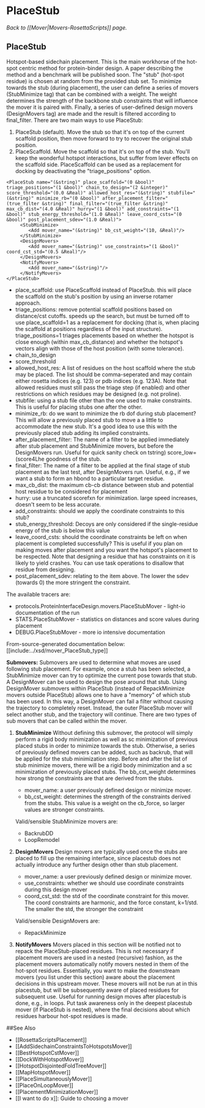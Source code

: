# PlaceStub
*Back to [[Mover|Movers-RosettaScripts]] page.*
## PlaceStub

Hotspot-based sidechain placement. This is the main workhorse of the hot-spot centric method for protein-binder design. A paper describing the method and a benchmark will be published soon. The "stub" (hot-spot residue) is chosen at random from the provided stub set. To minimize towards the stub (during placement), the user can define a series of movers (StubMinimize tag) that can be combined with a weight. The weight determines the strength of the backbone stub constraints that will influence the mover it is paired with. Finally, a series of user-defined design movers (DesignMovers tag) are made and the result is filtered according to final\_filter. There are two main ways to use PlaceStub:

1.  PlaceStub (default). Move the stub so that it's on top of the current scaffold position, then move forward to try to recover the original stub position.
2.  PlaceScaffold. Move the scaffold so that it's on top of the stub. You'll keep the wonderful hotspot interactions, but suffer from lever effects on the scaffold side. PlaceScaffold can be used as a replacement for docking by deactivating the "triage\_positions" option.

```
<PlaceStub name="(&string)" place_scaffold="(0 &bool)" triage_positions="(1 &bool)" chain_to_design="(2 &integer)" score_threshold="(0.0 &Real)" allowed_host_res="(&string)" stubfile="(&string)" minimize_rb="(0 &bool)" after_placement_filter="(true_filter &string)" final_filter="(true_filter &string)" max_cb_dist="(4.0 &Real)" hurry="(1 &bool)" add_constraints="(1 &bool)" stub_energy_threshold="(1.0 &Real)" leave_coord_csts="(0 &bool)" post_placement_sdev="(1.0 &Real)">
     <StubMinimize>
        <Add mover_name="(&string)" bb_cst_weight="(10, &Real)"/>
     </StubMinimize>
     <DesignMovers>
        <Add mover_name="(&string)" use_constraints="(1 &bool)" coord_cst_std="(0.5 &Real)"/>
     </DesignMovers>
     <NotifyMovers>
        <Add mover_name="(&string)"/>
     </NotifyMovers>
</PlaceStub>
```

-   place\_scaffold: use PlaceScaffold instead of PlaceStub. this will place the scaffold on the stub's position by using an inverse rotamer approach.
-   triage\_positions: remove potential scaffold positions based on distance/cst cutoffs. speeds up the search, but must be turned off to use place\_scaffold=1 as a replacement for docking (that is, when placing the scaffold at positions regardless of the input structure). triage\_positions=1 triages placements based on whether the hotspot is close enough (within max\_cb\_distance) and whether the hotspot's vectors align with those of the host position (with some tolerance).
-   chain\_to\_design
-   score\_threshold
-   allowed\_host\_res: A list of residues on the host scaffold where the stub may be placed. The list should be comma-seperated and may contain either rosetta indices (e.g. 123) or pdb indices (e.g. 123A). Note that allowed residues must still pass the triage step (if enabled) and other restrictions on which residues may be designed (e.g. not proline).
-   stubfile: using a stub file other than the one used to make constraints. This is useful for placing stubs one after the other.
-   minimize\_rb: do we want to minimize the rb dof during stub placement? This will allow a previously placed stub to move a a little to accommodate the new stub. It's a good idea to use this with the previously placed stub adding its implied constraints.
-   after\_placement\_filter: The name of a filter to be applied immediately after stub placement and StubMinimize movers, but before the DesignMovers run. Useful for quick sanity check on tstring) score_low=(score4Lhe goodness of the stub.
-   final\_filter: The name of a filter to be applied at the final stage of stub placement as the last test, after DesignMovers run. Useful, e.g., if we want a stub to form an hbond to a particular target residue.
-   max\_cb\_dist: the maximum cb-cb distance between stub and potential host residue to be considered for placement
-   hurry: use a truncated scorefxn for minimization. large speed increases, doesn't seem to be less accurate.
-   add\_constraints: should we apply the coordinate constraints to this stub?
-   stub\_energy\_threshold: Decoys are only considered if the single-residue energy of the stub is below this value
-   leave\_coord\_csts: should the coordinate constraints be left on when placement is completed successfully? This is useful if you plan on making moves after placement and you want the hotspot's placement to be respected. Note that designing a residue that has constraints on it is likely to yield crashes. You can use task operations to disallow that residue from designing.
-   post\_placement\_sdev: relating to the item above. The lower the sdev (towards 0) the more stringent the constraint.

The available tracers are:

-   protocols.ProteinInterfaceDesign.movers.PlaceStubMover - light-io documentation of the run
-   STATS.PlaceStubMover - statistics on distances and score values during placement
-   DEBUG.PlaceStubMover - more io intensive documentation

From-source-generated documentation below:
[[include:../xsd/mover_PlaceStub_type]]


**Submovers:** Submovers are used to determine what moves are used following stub placement. For example, once a stub has been selected, a StubMinimize mover can try to optimize the current pose towards that stub. A DesignMover can be used to design the pose around that stub. Using DesignMover submovers within PlaceStub (instead of RepackMinimize movers outside PlaceStub) allows one to have a "memory" of which stub has been used. In this way, a DesignMover can fail a filter without causing the trajectory to completely reset. Instead, the outer PlaceStub mover will select another stub, and the trajectory will continue.
 There are two types of sub movers that can be called within the mover.

1.  **StubMinimize**
     Without defining this submover, the protocol will simply perform a rigid body minimization as well as sc minimization of previous placed stubs in order to minimize towards the stub. Otherwise, a series of previously defined movers can be added, such as backrub, that will be applied for the stub minimization step. Before and after the list of stub minimize movers, there will be a rigid body minimization and a sc minimization of previously placed stubs. The bb\_cst\_weight determines how strong the constraints are that are derived from the stubs.
    -   mover\_name: a user previously defined design or minimize mover.
    -   bb\_cst\_weight: determines the strength of the constraints derived from the stubs. This value is a weight on the cb\_force, so larger values are stronger constraints.

    Valid/sensible StubMinimize movers are:
    -   BackrubDD
    -   LoopRemodel

2.  **DesignMovers**
     Design movers are typically used once the stubs are placed to fill up the remaining interface, since placestub does not actually introduce any further design other than stub placement.
    -   mover\_name: a user previously defined design or minimize mover.
    -   use\_constraints: whether we should use coordinate constraints during this design mover
    -   coord\_cst\_std: the std of the coordinate constraint for this mover. The coord constraints are harmonic, and the force constant, k=1/std. The smaller the std, the stronger the constraint

    Valid/sensible DesignMovers are:
    -   RepackMinimize

3.  **NotifyMovers**
    Movers placed in this section will be notified not to repack the PlaceStub-placed residues. This is not necessary if placement movers are used in a nested (recursive) fashion, as the placement movers automatically notify movers nested in them of the hot-spot residues. Essentially, you want to make the downstream movers (you list under this section) aware about the placement decisions in this upstream mover. These movers will not be run at in this placestub, but will be subsequently aware of placed residues for subsequent use. Useful for running design moves after placestub is done, e.g., in loops. Put task awareness only in the deepest placestub mover (if PlaceStub is nested), where the final decisions about which residues harbour hot-spot residues is made.


##See Also

* [[RosettaScriptsPlacement]]
* [[AddSidechainConstraintsToHotspotsMover]]
* [[BestHotspotCstMover]]
* [[DockWithHotspotMover]]
* [[HotspotDisjointedFoldTreeMover]]
* [[MapHotspotMover]]
* [[PlaceSimultaneouslyMover]]
* [[PlaceOnLoopMover]]
* [[PlacementMinimizationMover]]
* [[I want to do x]]: Guide to choosing a mover